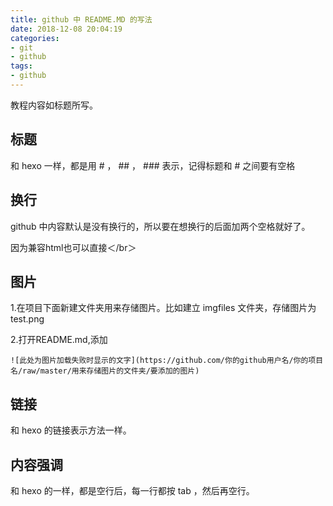 ```yaml
---
title: github 中 README.MD 的写法
date: 2018-12-08 20:04:19
categories:
- git
- github
tags:
- github
---
```

教程内容如标题所写。

<!--more-->

## 标题

和 hexo 一样，都是用 # ， ## ， ### 表示，记得标题和 # 之间要有空格

## 换行

github 中内容默认是没有换行的，所以要在想换行的后面加两个空格就好了。

因为兼容html也可以直接＜/br＞

## 图片

1.在项目下面新建文件夹用来存储图片。比如建立 imgfiles 文件夹，存储图片为test.png

2.打开README.md,添加 

	![此处为图片加载失败时显示的文字](https://github.com/你的github用户名/你的项目名/raw/master/用来存储图片的文件夹/要添加的图片)

## 链接

和 hexo 的链接表示方法一样。

## 内容强调

和 hexo 的一样，都是空行后，每一行都按 tab ，然后再空行。




